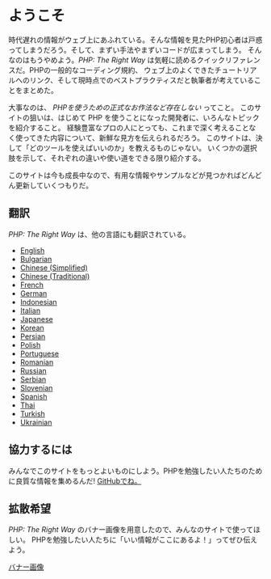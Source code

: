 # ようこそ

時代遅れの情報がウェブ上にあふれている。そんな情報を見たPHP初心者は戸惑ってしまうだろう。そして、まずい手法やまずいコードが広まってしまう。
そんなのはもうやめよう。_PHP: The Right Way_ は気軽に読めるクイックリファレンスだ。PHPの一般的なコーディング規約、
ウェブ上のよくできたチュートリアルへのリンク、そして現時点でのベストプラクティスだと執筆者が考えていることをまとめた。

大事なのは、
_PHPを使うための正式なお作法など存在しない_ ってこと。
このサイトの狙いは、はじめて PHP を使うことになった開発者に、いろんなトピックを紹介すること。
経験豊富なプロの人にとっても、これまで深く考えることなく使ってきた内容について、新鮮な見方を伝えられるだろう。
このサイトは、決して「どのツールを使えばいいのか」を教えるものじゃない。
いくつかの選択肢を示して、それぞれの違いや使い道をできる限り紹介する。

このサイトは今も成長中なので、有用な情報やサンプルなどが見つかればどんどん更新していくつもりだ。

## 翻訳

_PHP: The Right Way_ は、他の言語にも翻訳されている。

* [English](http://www.phptherightway.com)
* [Bulgarian](http://bg.phptherightway.com/)
* [Chinese (Simplified)](http://laravel-china.github.io/php-the-right-way/)
* [Chinese (Traditional)](http://laravel-taiwan.github.io/php-the-right-way)
* [French](http://eilgin.github.io/php-the-right-way/)
* [German](http://rwetzlmayr.github.io/php-the-right-way/)
* [Indonesian](http://id.phptherightway.com/)
* [Italian](http://it.phptherightway.com/)
* [Japanese](http://ja.phptherightway.com)
* [Korean](http://modernpug.github.io/php-the-right-way/)
* [Persian](http://novid.github.io/php-the-right-way/)
* [Polish](http://pl.phptherightway.com/)
* [Portuguese](http://br.phptherightway.com/)
* [Romanian](https://bgui.github.io/php-the-right-way/)
* [Russian](http://getjump.github.io/ru-php-the-right-way)
* [Serbian](http://phpsrbija.github.io/php-the-right-way/)
* [Slovenian](http://sl.phptherightway.com)
* [Spanish](http://phpdevenezuela.github.io/php-the-right-way/)
* [Thai](https://apzentral.github.io/php-the-right-way/)
* [Turkish](http://hkulekci.github.io/php-the-right-way/)
* [Ukrainian](http://iflista.github.com/php-the-right-way/)

## 協力するには

みんなでこのサイトをもっとよいものにしよう。PHPを勉強したい人たちのために良質な情報を集めるんだ! [GitHubでね。][1]

## 拡散希望

_PHP: The Right Way_ のバナー画像を用意したので、みんなのサイトで使ってほしい。
PHPを勉強したい人たちに「いい情報がここにあるよ！」ってぜひ伝えよう。

[バナー画像][2]

[1]: https://github.com/codeguy/php-the-right-way/tree/gh-pages
[2]: /banners.html
